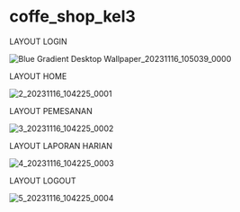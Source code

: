 # coffe_shop_kel3
LAYOUT LOGIN

![Blue Gradient Desktop Wallpaper_20231116_105039_0000](https://github.com/siskadevita24/coffe_shop_kel3/assets/150652963/5716ec01-3e81-4f8c-8b68-eeb3fbd923a8)

LAYOUT HOME

![2_20231116_104225_0001](https://github.com/siskadevita24/coffe_shop_kel3/assets/150652963/21e251fe-28c3-49e6-8d7c-48717f6f9bc7)

LAYOUT PEMESANAN

![3_20231116_104225_0002](https://github.com/siskadevita24/coffe_shop_kel3/assets/150652963/40bcccff-f600-4185-aaea-528c8f11cf60)

LAYOUT LAPORAN HARIAN

![4_20231116_104225_0003](https://github.com/siskadevita24/coffe_shop_kel3/assets/150652963/851a9a92-1a10-4836-bcbe-13c31e30904f)

LAYOUT LOGOUT

![5_20231116_104225_0004](https://github.com/siskadevita24/coffe_shop_kel3/assets/150652963/38f02668-8a73-4d6d-be6e-023f26e693d9)

